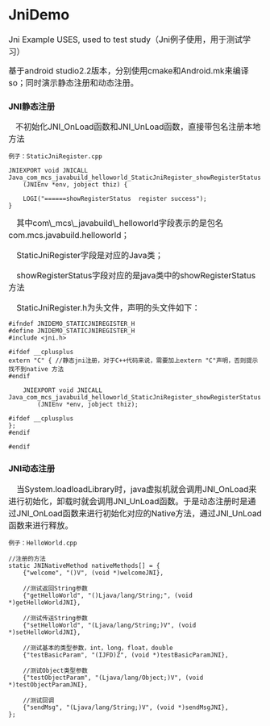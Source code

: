 # JniDemo
<font size=3>Jni Example USES, used to test study（Jni例子使用，用于测试学习）


基于android studio2.2版本，分别使用cmake和Android.mk来编译so；同时演示静态注册和动态注册。</font>

### JNI静态注册 ####

　<font size=3>不初始化JNI_OnLoad函数和JNI_UnLoad函数，直接带包名注册本地方法</font>

	例子：StaticJniRegister.cpp

	JNIEXPORT void JNICALL Java_com_mcs_javabuild_helloworld_StaticJniRegister_showRegisterStatus
        (JNIEnv *env, jobject thiz) {

    	LOGI("======showRegisterStatus  register success");
	}

<font size=3>
　其中com\_mcs\_javabuild\_helloworld字段表示的是包名com.mcs.javabuild.helloworld； 

　StaticJniRegister字段是对应的Java类； 

　showRegisterStatus字段对应的是java类中的showRegisterStatus方法

　StaticJniRegister.h为头文件，声明的头文件如下：
</font>

	#ifndef JNIDEMO_STATICJNIREGISTER_H
	#define JNIDEMO_STATICJNIREGISTER_H
	#include <jni.h>
	
	#ifdef __cplusplus
	extern "C" { //静态jni注册，对于C++代码来说，需要加上extern "C"声明，否则提示找不到native 方法
	#endif
	
	    JNIEXPORT void JNICALL Java_com_mcs_javabuild_helloworld_StaticJniRegister_showRegisterStatus
	        (JNIEnv *env, jobject thiz);
	
	#ifdef __cplusplus
	};
	#endif
	
	#endif


### JNI动态注册 ####

<font size=3>
　当System.loadloadLibrary时，java虚拟机就会调用JNI_OnLoad来进行初始化，卸载时就会调用JNI_UnLoad函数。于是动态注册时是通过JNI_OnLoad函数来进行初始化对应的Native方法，通过JNI_UnLoad函数来进行释放。
</font>

	例子：HelloWorld.cpp
	
	//注册的方法
	static JNINativeMethod nativeMethods[] = {
	    {"welcome", "()V", (void *)welcomeJNI},

		//测试返回String参数
	    {"getHelloWorld", "()Ljava/lang/String;", (void *)getHelloWorldJNI},

		//测试传送String参数
	    {"setHelloWorld", "(Ljava/lang/String;)V", (void *)setHelloWorldJNI},

		//测试基本的类型参数，int，long，float，double
	    {"testBasicParam", "(IJFD)Z", (void *)testBasicParamJNI},

		//测试Object类型参数
	    {"testObjectParam", "(Ljava/lang/Object;)V", (void *)testObjectParamJNI},

		//测试回调
	    {"sendMsg", "(Ljava/lang/String;)V", (void *)sendMsgJNI},
	};





